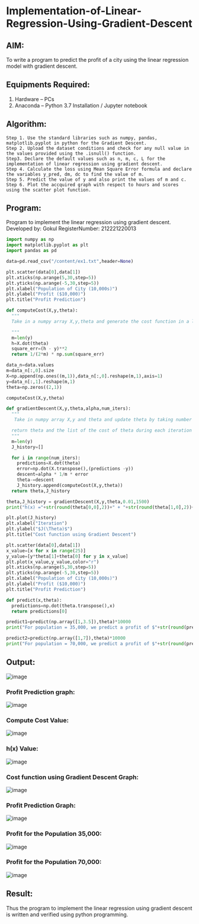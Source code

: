 # Implementation-of-Linear-Regression-Using-Gradient-Descent

## AIM:
To write a program to predict the profit of a city using the linear regression model with gradient descent.

## Equipments Required:
1. Hardware – PCs
2. Anaconda – Python 3.7 Installation / Jupyter notebook

## Algorithm:
```
Step 1. Use the standard libraries such as numpy, pandas, matplotlib.pyplot in python for the Gradient Descent.
Step 2. Upload the dataset conditions and check for any null value in the values provided using the .isnull() function.
Step3. Declare the default values such as n, m, c, L for the implementation of linear regression using gradient descent.
Step 4. Calculate the loss using Mean Square Error formula and declare the variables y_pred, dm, dc to find the value of m.
Step 5. Predict the value of y and also print the values of m and c.
Step 6. Plot the accquired graph with respect to hours and scores using the scatter plot function.
```



## Program:
Program to implement the linear regression using gradient descent.
Developed by: Gokul
RegisterNumber:  212221220013
```py
import numpy as np
import matplotlib.pyplot as plt 
import pandas as pd

data=pd.read_csv("/content/ex1.txt",header=None)

plt.scatter(data[0],data[1])
plt.xticks(np.arange(5,30,step=5))
plt.yticks(np.arange(-5,30,step=5))
plt.xlabel("Population of City (10,000s)")
plt.ylabel("Profit ($10,000)")
plt.title("Profit Prediction")

def computeCost(X,y,theta):
  """
  Take in a numpy array X,y,theta and generate the cost function in a linear regression model

  """
  m=len(y)  
  h=X.dot(theta)
  square_err=(h - y)**2
  return 1/(2*m) * np.sum(square_err)

data_n=data.values
m=data_n[:,0].size
X=np.append(np.ones((m,1)),data_n[:,0].reshape(m,1),axis=1)
y=data_n[:,1].reshape(m,1)
theta=np.zeros((2,1))

computeCost(X,y,theta)

def gradientDescent(X,y,theta,alpha,num_iters):
  """
   Take in numpy array X,y and theta and update theta by taking number with learning rate of alpha

  return theta and the list of the cost of theta during each iteration
  """
  m=len(y)
  J_history=[]

  for i in range(num_iters):
    predictions=X.dot(theta)
    error=np.dot(X.transpose(),(predictions -y))
    descent=alpha * 1/m * error
    theta-=descent
    J_history.append(computeCost(X,y,theta))
  return theta,J_history

theta,J_history = gradientDescent(X,y,theta,0.01,1500)
print("h(x) ="+str(round(theta[0,0],2))+" + "+str(round(theta[1,0],2))+"x1")

plt.plot(J_history)
plt.xlabel("Iteration")
plt.ylabel("$J(\Theta)$")
plt.title("Cost function using Gradient Descent")

plt.scatter(data[0],data[1])
x_value=[x for x in range(25)]
y_value=[y*theta[1]+theta[0] for y in x_value]
plt.plot(x_value,y_value,color="r")
plt.xticks(np.arange(5,30,step=5))
plt.yticks(np.arange(-5,30,step=5))
plt.xlabel("Population of City (10,000s)")
plt.ylabel("Profit ($10,000)")
plt.title("Profit Prediction")

def predict(x,theta):
  predictions=np.dot(theta.transpose(),x)
  return predictions[0]

predict1=predict(np.array([1,3.5]),theta)*10000
print("For population = 35,000, we predict a profit of $"+str(round(predict1,0)))

predict2=predict(np.array([1,7]),theta)*10000
print("For population = 70,000, we predict a profit of $"+str(round(predict2,0)))

```

## Output:

![image](https://github.com/babavoss05/Implementation-of-Linear-Regression-Using-Gradient-Descent/assets/103019882/753073f8-d0a4-4561-bd90-257b00163d45)
### Profit Prediction graph:
![image](https://github.com/babavoss05/Implementation-of-Linear-Regression-Using-Gradient-Descent/assets/103019882/30e2579d-992e-4597-9d10-564e70c388ad)
### Compute Cost Value:
![image](https://github.com/babavoss05/Implementation-of-Linear-Regression-Using-Gradient-Descent/assets/103019882/b600e0c2-04c3-4ec1-bb60-ed78c614d29a)
### h(x) Value:
![image](https://github.com/babavoss05/Implementation-of-Linear-Regression-Using-Gradient-Descent/assets/103019882/f94d90a3-44b0-4932-8d18-fef6de1bfdd7)
### Cost function using Gradient Descent Graph:
![image](https://github.com/babavoss05/Implementation-of-Linear-Regression-Using-Gradient-Descent/assets/103019882/310fe9cb-2bbc-4fec-88cf-6fb726af9ed5)
### Profit Prediction Graph:
![image](https://github.com/babavoss05/Implementation-of-Linear-Regression-Using-Gradient-Descent/assets/103019882/60b3381f-97d1-43f8-ae5e-07e4705211ee)
### Profit for the Population 35,000:
![image](https://github.com/babavoss05/Implementation-of-Linear-Regression-Using-Gradient-Descent/assets/103019882/3781f7e5-f20d-4227-9eb7-2ab375b5313b)
### Profit for the Population 70,000:
![image](https://github.com/babavoss05/Implementation-of-Linear-Regression-Using-Gradient-Descent/assets/103019882/df258169-7789-4ee3-918a-e071c2612e45)

## Result:
Thus the program to implement the linear regression using gradient descent is written and verified using python programming.
